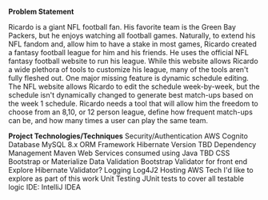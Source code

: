 **Problem Statement**

Ricardo is a giant NFL football fan. His favorite team is the Green Bay Packers, but he enjoys watching all football games. Naturally, to extend his NFL fandom and, allow him to have a stake in most games, Ricardo created a fantasy football league for him and his friends. He uses the official NFL fantasy football website to run his league. While this website allows Ricardo a wide plethora of tools to customize his league, many of the tools aren't fully fleshed out. One major missing feature is dynamic schedule editing. The NFL website allows Ricardo to edit the schedule week-by-week, but the schedule isn't dynamically changed to generate best match-ups based on the week 1 schedule. Ricardo needs a tool that will allow him the freedom to choose from an 8,10, or 12 person league, define how frequent match-ups can be, and how many times a user can play the same team.

**Project Technologies/Techniques**
Security/Authentication
AWS Cognito
Database
MySQL 8.x
ORM Framework
Hibernate Version TBD
Dependency Management
Maven
Web Services consumed using Java
TBD
CSS
Bootstrap or Materialize
Data Validation
Bootstrap Validator for front end
Explore Hibernate Validator?
Logging
Log4J2
Hosting
AWS
Tech I'd like to explore as part of this work
Unit Testing
JUnit tests to cover all testable logic
IDE: IntelliJ IDEA